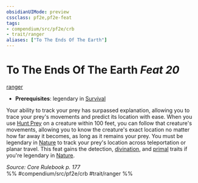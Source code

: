 ```yaml
---
obsidianUIMode: preview
cssclass: pf2e,pf2e-feat
tags:
- compendium/src/pf2e/crb
- trait/ranger
aliases: ["To The Ends Of The Earth"]
---
```

# To The Ends Of The Earth  *Feat 20*  
[ranger](/rules/traits/ranger.md)  

- **Prerequisites**: legendary in [Survival](/compendium/skills.md#Survival)

Your ability to track your prey has surpassed explanation, allowing you to trace your prey's movements and predict its location with ease. When you use [Hunt Prey](/rules/actions/hunt-prey.md) on a creature within 100 feet, you can follow that creature's movements, allowing you to know the creature's exact location no matter how far away it becomes, as long as it remains your prey. You must be legendary in [Nature](/compendium/skills.md#Nature) to track your prey's location across teleportation or planar travel. This feat gains the detection, [divination](/rules/traits/divination.md), and [primal](/rules/traits/primal.md) traits if you're legendary in [Nature](/compendium/skills.md#Nature).

*Source: Core Rulebook p. 177*  
%% #compendium/src/pf2e/crb #trait/ranger %%
